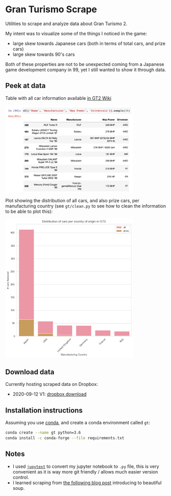 # Gran Turismo Scrape

Utilities to scrape and analyze data about Gran Turismo 2.

My intent was to visualize some of the things I noticed in the game:
* large skew towards Japanese cars (both in terms of total cars, and prize cars)
* large skew towards 90's cars

Both of these properties are not to be unexpected coming from a Japanese
game development company in 99, yet I still wanted to show it through data.

## Peek at data

Table with all car information available [in GT2 Wiki](https://gran-turismo.fandom.com/wiki/Gran_Turismo_2/Car_List)

<img src="img/df-cars.png" alt="Car List Dataframe" width="400"/>

Plot showing the distribution of all cars, and also prize cars, per manufacturing
country (see `gt/clean.py` to see how to clean the information to be able to plot this):

<img src="img/distribution-of-cars.jpeg" alt="Distribution of Cars per Manufacturing Country" width="400"/>


## Download data

Currently hosting scraped data on Dropbox:
* 2020-09-12 V1: [dropbox download](https://www.dropbox.com/sh/7s1ot25vp3keozi/AACOgNtRYVBSs0whvyXedSbLa?dl=0)


## Installation instructions

Assuming you use [conda](https://docs.conda.io/projects/conda/en/latest/user-guide/install/),
and create a conda environment called `gt`:

```bash
conda create --name gt python=3.6
conda install -c conda-forge --file requirements.txt
```

## Notes

* I used [`jupytext`](https://jupytext.readthedocs.io/en/latest/introduction.html) to convert my jupyter notebook to `.py` file, this is very
convenient as it is way more git friendly / allows much easier version control.
* I learned scraping from [the following blog post](https://realpython.com/beautiful-soup-web-scraper-python/#reader-comments) introducing to beautiful soup.
